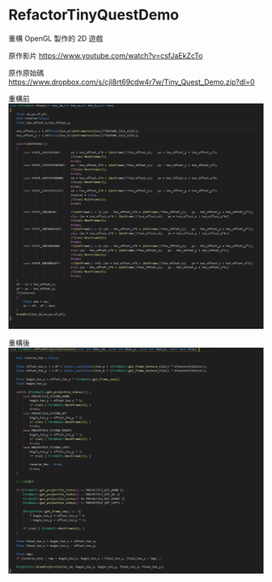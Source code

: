 # RefactorTinyQuestDemo

重構 OpenGL 製作的 2D 遊戲

原作影片   https://www.youtube.com/watch?v=csfJaEkZcTo

原作原始碼 https://www.dropbox.com/s/cjl8rt69cdw4r7w/Tiny_Quest_Demo.zip?dl=0

重構前
![image](https://github.com/King-of-Ryouki/RefactorTinyQuestDemo/blob/master/%E9%87%8D%E6%A7%8B%E5%89%8D.png)

重構後
![image](https://github.com/King-of-Ryouki/RefactorTinyQuestDemo/blob/master/%E9%87%8D%E6%A7%8B%E5%BE%8C.png)
